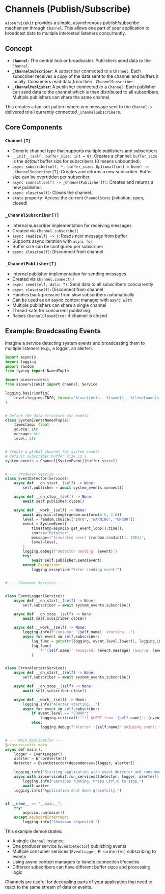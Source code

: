 # Channels (Publish/Subscribe)

`aioservicekit` provides a simple, asynchronous publish/subscribe mechanism through `Channel`. This allows one part of your application to broadcast data to multiple interested listeners concurrently.

## Concept

* **`Channel`**: The central hub or broadcaster. Publishers send data *to* the `Channel`.
* **`_ChannelSubscriber`**: A subscriber connected *to* a `Channel`. Each subscriber receives a copy of the data sent to the channel and buffers it locally. Consumers read data *from* their `_ChannelSubscriber`.
* **`_ChannelPublisher`**: A publisher connected *to* a `Channel`. Each publisher can send data to the channel which is then distributed to all subscribers. Multiple publishers can share the same channel.

This creates a fan-out pattern where one message sent to the `Channel` is delivered to all currently connected `_ChannelSubscriber`s.

## Core Components

### `Channel[T]`

* Generic channel type that supports multiple publishers and subscribers
* `__init__(self, buffer_size: int = 0)`: Creates a channel. `buffer_size` is the *default* buffer size for subscribers (0 means unbounded).
* `async subscribe(self, *, buffer_size: Optional[int] = None) -> _ChannelSubscriber[T]`: Creates and returns a new subscriber. Buffer size can be overridden per subscriber.
* `async connect(self) -> _ChannelPublisher[T]`: Creates and returns a new publisher.
* `async close(self)`: Closes the channel.
* `state` property: Access the current `ChannelState` (initiation, open, closed)

### `_ChannelSubscriber[T]`

* Internal subscriber implementation for receiving messages
* Created via `Channel.subscribe()`
* `async read(self) -> T`: Reads next message from buffer
* Supports async iteration with `async for`
* Buffer size can be configured per subscriber
* `async close(self)`: Disconnect from channel

### `_ChannelPublisher[T]`

* Internal publisher implementation for sending messages
* Created via `Channel.connect()`
* `async send(self, data: T)`: Send data to all subscribers concurrently
* `async close(self)`: Disconnect from channel
* Handles back-pressure from slow subscribers automatically
* Can be used as an async context manager with `async with`
* Multiple publishers can share a single channel
* Thread-safe for concurrent publishing
* Raises `ChannelClosedError` if channel is closed

## Example: Broadcasting Events

Imagine a service detecting system events and broadcasting them to multiple listeners (e.g., a logger, an alerter).

```python
import asyncio
import logging
import random
from typing import NamedTuple

import aioservicekit
from aioservicekit import Channel, Service

logging.basicConfig(
    level=logging.INFO, format="%(asctime)s - %(name)s - %(levelname)s - %(message)s"
)


# Define the data structure for events
class SystemEvent(NamedTuple):
    timestamp: float
    source: str
    message: str
    level: str


# Create a global channel for system events
# Default subscriber buffer size is 5
system_events = Channel[SystemEvent](buffer_size=5)


# --- Producer Service ---
class EventDetector(Service):
    async def __on_start__(self) -> None:
        self.publisher = await system_events.connect()

    async def __on_stop__(self) -> None:
        await self.publisher.close()

    async def __work__(self) -> None:
        await asyncio.sleep(random.uniform(0.5, 2.0))
        level = random.choice(["INFO", "WARNING", "ERROR"])
        event = SystemEvent(
            timestamp=asyncio.get_event_loop().time(),
            source="Detector",
            message=f"Simulated event {random.randint(1, 100)}",
            level=level,
        )
        logging.debug(f"Detector sending: {event}")
        try:
            await self.publisher.send(event)
        except Exception:
            logging.exception("Error sending event!")


# --- Consumer Services ---


class EventLogger(Service):
    async def __on_start__(self) -> None:
        self.subscriber = await system_events.subscribe()

    async def __on_stop__(self) -> None:
        await self.subscriber.close()

    async def __work__(self) -> None:
        logging.info(f"Consumer '{self.name}' starting...")
        async for event in self.subscriber:
            log_func = getattr(logging, event.level.lower(), logging.info)
            log_func(
                f"'{self.name}' received: {event.message} (Source: {event.source})"
            )


class ErrorAlerter(Service):
    async def __on_start__(self) -> None:
        self.subscriber = await system_events.subscribe()

    async def __on_stop__(self) -> None:
        await self.subscriber.close()

    async def __work__(self) -> None:
        logging.info("Alerter starting...")
        async for event in self.subscriber:
            if event.level == "ERROR":
                logging.critical(f"!!! ALERT from '{self.name}': {event.message} !!!")
            else:
                logging.debug(f"Alerter '{self.name}' skipping event: {event.level}")


# --- Main Application ---
@aioservicekit.main
async def main():
    logger = EventLogger()
    alerter = ErrorAlerter()
    detector = EventDetector(dependences=[logger, alerter])

    logging.info("Starting application with event detector and consumers...")
    async with aioservicekit.run_services([detector, logger, alerter]) as waiter:
        logging.info("Services running. Press Ctrl+C to stop.")
        await waiter
    logging.info("Application shut down gracefully.")


if __name__ == "__main__":
    try:
        asyncio.run(main())
    except KeyboardInterrupt:
        logging.info("Shutdown requested.")

```

This example demonstrates:
* A single `Channel` instance
* One producer service (`EventDetector`) publishing events
* Multiple consumer services (`EventLogger`, `ErrorAlerter`) subscribing to events
* Using async context managers to handle connection lifecycles
* Different subscribers can have different buffer sizes and processing logic

Channels are useful for decoupling parts of your application that need to react to the same stream of data or events.
